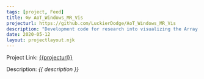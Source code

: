 ```yaml
---
tags: [project, Feed]
title: 👓 AoT_Windows_MR_Vis
projecturl: https://github.com/LuckierDodge/AoT_Windows_MR_Vis
description: "Development code for research into visualizing the Array of Things project in VR using VRTK and Windows Mixed Reality. Primary development was moved to a private repository in the ddiLab organization, so this code is likely out of date."
date: 2020-05-12
layout: projectlayout.njk
---
```


Project Link: [{{projecturl}}]({{projecturl}})

Description: _{{ description }}_
